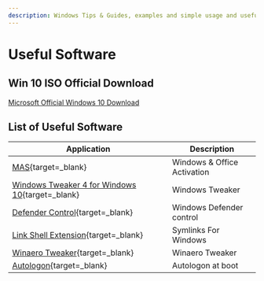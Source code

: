 ```yaml
---
description: Windows Tips & Guides, examples and simple usage and useful software
---
```


# Useful Software

## Win 10 ISO Official Download

[Microsoft Official Windows 10 Download](https://www.microsoft.com/en-us/software-download/windows10ISO)

## List of Useful Software

| Application                                                                                                  | Description                 |
| ------------------------------------------------------------------------------------------------------------ | --------------------------- |
| [MAS](https://github.com/massgravel/Microsoft-Activation-Scripts){target=\_blank}                            | Windows & Office Activation |
| [Windows Tweaker 4 for Windows 10](https://www.thewindowsclub.com/downloads/UWT4.zip){target=\_blank}        | Windows Tweaker             |
| [Defender Control](https://github.com/qtKite/defender-control){target=\_blank}                               | Windows Defender control    |
| [Link Shell Extension](https://schinagl.priv.at/nt/hardlinkshellext/linkshellextension.html){target=\_blank} | Symlinks For Windows        |
| [Winaero Tweaker](https://winaero.com/download-winaero-tweaker/){target=\_blank}                             | Winaero Tweaker             |
| [Autologon](https://docs.microsoft.com/en-us/sysinternals/downloads/autologon){target=\_blank}               | Autologon at boot           |
